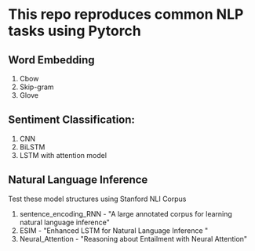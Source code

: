 # This repo reproduces common NLP tasks using Pytorch

## Word Embedding 
1. Cbow
2. Skip-gram 
3. Glove

## Sentiment Classification:
1. CNN
2. BiLSTM 
3. LSTM with attention model

## Natural Language Inference
Test these model structures using Stanford NLI Corpus

1. sentence_encoding_RNN - "A large annotated corpus for learning natural language inference"
2. ESIM - "Enhanced LSTM for Natural Language Inference "
3. Neural_Attention - "Reasoning about Entailment with Neural Attention"

